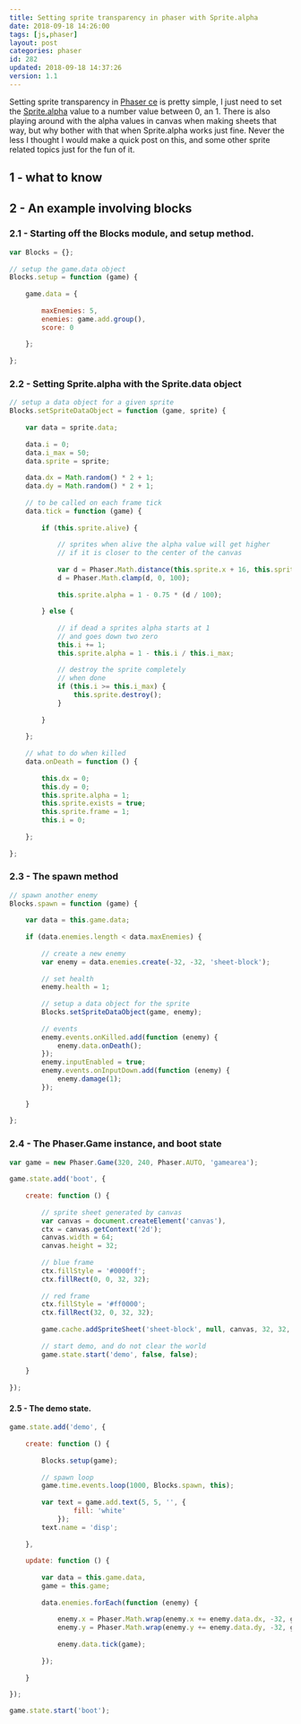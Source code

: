```yaml
---
title: Setting sprite transparency in phaser with Sprite.alpha
date: 2018-09-18 14:26:00
tags: [js,phaser]
layout: post
categories: phaser
id: 282
updated: 2018-09-18 14:37:26
version: 1.1
---
```


Setting sprite transparency in [Phaser ce](https://photonstorm.github.io/phaser-ce/) is pretty simple, I just need to set the [Sprite.alpha](https://photonstorm.github.io/phaser-ce/Phaser.Sprite.html#alpha) value to a number value between 0, an 1.  There is also playing around with the alpha values in canvas when making sheets that way, but why bother with that when Sprite.alpha works just fine. Never the less I thought I would make a quick post on this, and some other sprite related topics just for the fun of it.

<!-- more -->

## 1 - what to know

## 2 - An example involving blocks


### 2.1 - Starting off the Blocks module, and setup method.

```js
var Blocks = {};
 
// setup the game.data object
Blocks.setup = function (game) {
 
    game.data = {
 
        maxEnemies: 5,
        enemies: game.add.group(),
        score: 0
 
    };
 
};
```

### 2.2 - Setting Sprite.alpha with the Sprite.data object

```js
// setup a data object for a given sprite
Blocks.setSpriteDataObject = function (game, sprite) {
 
    var data = sprite.data;
 
    data.i = 0;
    data.i_max = 50;
    data.sprite = sprite;
 
    data.dx = Math.random() * 2 + 1;
    data.dy = Math.random() * 2 + 1;
 
    // to be called on each frame tick
    data.tick = function (game) {
 
        if (this.sprite.alive) {
 
            // sprites when alive the alpha value will get higher
            // if it is closer to the center of the canvas
 
            var d = Phaser.Math.distance(this.sprite.x + 16, this.sprite.y + 16, game.world.centerX, game.world.centerY);
            d = Phaser.Math.clamp(d, 0, 100);
 
            this.sprite.alpha = 1 - 0.75 * (d / 100);
 
        } else {
 
            // if dead a sprites alpha starts at 1
            // and goes down two zero
            this.i += 1;
            this.sprite.alpha = 1 - this.i / this.i_max;
 
            // destroy the sprite completely
            // when done
            if (this.i >= this.i_max) {
                this.sprite.destroy();
            }
 
        }
 
    };
 
    // what to do when killed
    data.onDeath = function () {
 
        this.dx = 0;
        this.dy = 0;
        this.sprite.alpha = 1;
        this.sprite.exists = true;
        this.sprite.frame = 1;
        this.i = 0;
 
    };
 
};
```

### 2.3 - The spawn method

```js
// spawn another enemy
Blocks.spawn = function (game) {
 
    var data = this.game.data;
 
    if (data.enemies.length < data.maxEnemies) {
 
        // create a new enemy
        var enemy = data.enemies.create(-32, -32, 'sheet-block');
 
        // set health
        enemy.health = 1;
 
        // setup a data object for the sprite
        Blocks.setSpriteDataObject(game, enemy);
 
        // events
        enemy.events.onKilled.add(function (enemy) {
            enemy.data.onDeath();
        });
        enemy.inputEnabled = true;
        enemy.events.onInputDown.add(function (enemy) {
            enemy.damage(1);
        });
 
    }
 
};
```

### 2.4 - The Phaser.Game instance, and boot state

```js
var game = new Phaser.Game(320, 240, Phaser.AUTO, 'gamearea');
 
game.state.add('boot', {
 
    create: function () {
 
        // sprite sheet generated by canvas
        var canvas = document.createElement('canvas'),
        ctx = canvas.getContext('2d');
        canvas.width = 64;
        canvas.height = 32;
 
        // blue frame
        ctx.fillStyle = '#0000ff';
        ctx.fillRect(0, 0, 32, 32);
 
        // red frame
        ctx.fillStyle = '#ff0000';
        ctx.fillRect(32, 0, 32, 32);
 
        game.cache.addSpriteSheet('sheet-block', null, canvas, 32, 32, 2, 0, 0);
 
        // start demo, and do not clear the world
        game.state.start('demo', false, false);
 
    }
 
});
```

#### 2.5 - The demo state.

```js
game.state.add('demo', {
 
    create: function () {
 
        Blocks.setup(game);
 
        // spawn loop
        game.time.events.loop(1000, Blocks.spawn, this);
 
        var text = game.add.text(5, 5, '', {
                fill: 'white'
            });
        text.name = 'disp';
 
    },
 
    update: function () {
 
        var data = this.game.data,
        game = this.game;
 
        data.enemies.forEach(function (enemy) {
 
            enemy.x = Phaser.Math.wrap(enemy.x += enemy.data.dx, -32, game.world.width + 32);
            enemy.y = Phaser.Math.wrap(enemy.y += enemy.data.dy, -32, game.world.height + 32);
 
            enemy.data.tick(game);
 
        });
 
    }
 
});

game.state.start('boot');
```